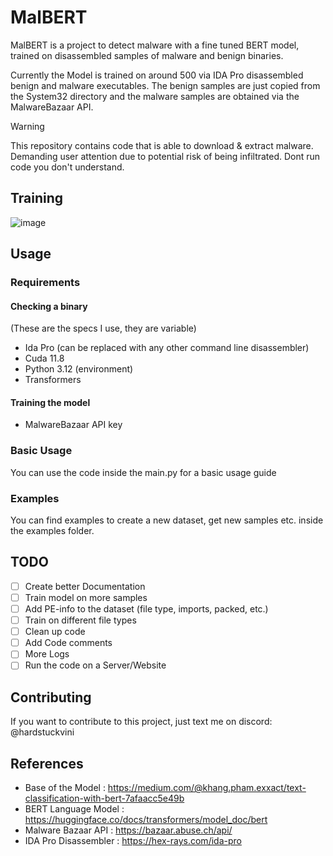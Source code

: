# MalBERT
MalBERT is a project to detect malware with a fine tuned BERT model, trained on disassembled samples of malware and benign binaries.

Currently the Model is trained on around 500 via IDA Pro disassembled benign and malware executables. The benign samples are just copied from the System32 directory and the malware samples are obtained via the MalwareBazaar API. 

> [!WARNING]  
> This repository contains code that is able to download & extract malware. Demanding user attention due to potential risk of being infiltrated.
> Dont run code you don't understand.

## Training

![image](https://github.com/user-attachments/assets/ad0bab11-6cdf-4e58-9786-33f015077803)

## Usage
### Requirements
#### Checking a binary
(These are the specs I use, they are variable)
- Ida Pro (can be replaced with any other command line disassembler)
- Cuda 11.8
- Python 3.12 (environment)
- Transformers
#### Training the model 
- MalwareBazaar API key
### Basic Usage
You can use the code inside the main.py for a basic usage guide
### Examples
You can find examples to create a new dataset, get new samples etc. inside the examples folder.

## TODO
- [ ] Create better Documentation
- [ ] Train model on more samples
- [ ] Add PE-info to the dataset (file type, imports, packed, etc.)
- [ ] Train on different file types
- [ ] Clean up code
- [ ] Add Code comments
- [ ] More Logs
- [ ] Run the code on a Server/Website

## Contributing
If you want to contribute to this project, just text me on discord: @hardstuckvini

## References
- Base of the Model : https://medium.com/@khang.pham.exxact/text-classification-with-bert-7afaacc5e49b
- BERT Language Model : https://huggingface.co/docs/transformers/model_doc/bert
- Malware Bazaar API : https://bazaar.abuse.ch/api/
- IDA Pro Disassembler : https://hex-rays.com/ida-pro

